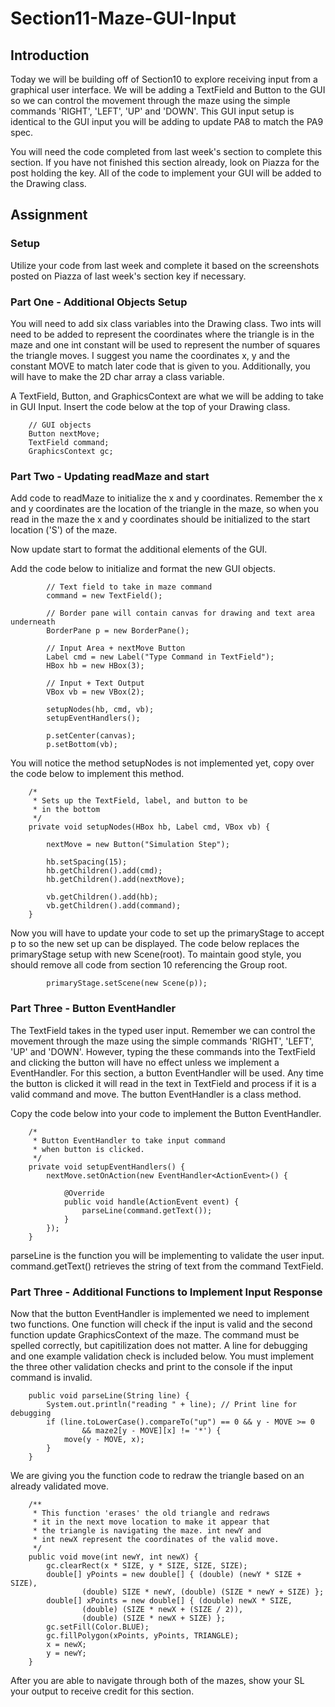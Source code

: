 # Section11-Maze-GUI-Input

## Introduction

Today we will be building off of Section10  to explore receiving 
input from a graphical user interface. We will be adding a TextField and 
Button to the GUI so we can control the movement through the maze using 
the simple commands 'RIGHT', 'LEFT', 'UP' and 'DOWN'. This GUI input setup
is identical to the GUI input you will be adding to update PA8 to match 
the PA9 spec. 

You will need the code completed from last week's section  to 
complete this section. If you have not finished this section already, 
look on Piazza for the post holding the key. All of the code to implement
your GUI will be added to the Drawing class. 



## Assignment

### Setup
Utilize your code from last week and complete it based on the screenshots
posted on Piazza of last week's section key if necessary. 


### Part One - Additional Objects Setup 
You will need to add six class variables into the Drawing class. Two ints
will need to be added to represent the coordinates where the triangle is 
in the maze and one int constant will be used to represent the number of 
squares the triangle moves. I suggest you name the coordinates x, y and the
constant MOVE to match later code that is given to you. Additionally, you 
will have to make the 2D char array a class variable. 

A TextField, Button, and GraphicsContext are what we will be adding to take in GUI Input. Insert the code below at the top of your Drawing class. 

```
    // GUI objects
    Button nextMove;
    TextField command;
    GraphicsContext gc;
```

### Part Two - Updating readMaze and start
Add code to readMaze to initialize the x and y coordinates. Remember
the x and y coordinates are the location of the triangle in the maze, 
so when you read in the maze the x and y coordinates should be initialized
to the start location ('S') of the maze. 

Now update start to format the additional elements of the GUI. 

Add the code below to initialize and format the new GUI objects. 

```
        // Text field to take in maze command
        command = new TextField();

        // Border pane will contain canvas for drawing and text area underneath
        BorderPane p = new BorderPane();

        // Input Area + nextMove Button
        Label cmd = new Label("Type Command in TextField");
        HBox hb = new HBox(3);

        // Input + Text Output
        VBox vb = new VBox(2);

        setupNodes(hb, cmd, vb);
        setupEventHandlers();

        p.setCenter(canvas);
        p.setBottom(vb);
```

You will notice the method setupNodes is not implemented yet, copy over
the code below to implement this method. 

```
    /*
     * Sets up the TextField, label, and button to be
     * in the bottom
     */
    private void setupNodes(HBox hb, Label cmd, VBox vb) {

        nextMove = new Button("Simulation Step");

        hb.setSpacing(15);
        hb.getChildren().add(cmd);
        hb.getChildren().add(nextMove);

        vb.getChildren().add(hb);
        vb.getChildren().add(command);
    }
```

Now you will have to update your code to set up the primaryStage 
to accept p to so the new set up can be displayed. The code below
replaces the primaryStage setup with new Scene(root). To maintain 
good style, you should remove all code from section 10 referencing 
the Group root. 

```
        primaryStage.setScene(new Scene(p));

```

### Part Three - Button EventHandler
The TextField takes in the typed user input. Remember we can control 
the movement through the maze using the simple commands 'RIGHT', 'LEFT', 
'UP' and 'DOWN'. However, typing the these commands into the TextField 
and clicking the button will have no effect unless we implement a 
EventHandler. For this section, a button EventHandler will be used. Any time 
the button is clicked it will read in the text in TextField and process
if it is a valid command and move. The button EventHandler is a class method. 

Copy the code below into your code to implement the Button EventHandler. 

```
    /*
     * Button EventHandler to take input command
     * when button is clicked.
     */
    private void setupEventHandlers() {
        nextMove.setOnAction(new EventHandler<ActionEvent>() {

            @Override
            public void handle(ActionEvent event) {
                parseLine(command.getText());
            }
        });
    }
```

parseLine is the function you will be implementing to validate the user
input. command.getText() retrieves the string of text from the command 
TextField. 

### Part Three - Additional Functions to Implement Input Response 

Now that the button EventHandler is implemented we need to implement two 
functions. One function will check if the input is valid and the second
function update GraphicsContext of the maze. The command must be spelled 
correctly, but capitilization does not matter. A line for debugging and
one example validation check is included below. You must implement the 
three other validation checks and print to the console if the input 
command is invalid. 

```
    public void parseLine(String line) {
        System.out.println("reading " + line); // Print line for debugging
        if (line.toLowerCase().compareTo("up") == 0 && y - MOVE >= 0
                && maze2[y - MOVE][x] != '*') {
            move(y - MOVE, x);
        } 
    }
```

We are giving you the function code to redraw the triangle based on an 
already validated move. 

```
    /**
     * This function 'erases' the old triangle and redraws
     * it in the next move location to make it appear that
     * the triangle is navigating the maze. int newY and 
     * int newX represent the coordinates of the valid move. 
     */
    public void move(int newY, int newX) {
        gc.clearRect(x * SIZE, y * SIZE, SIZE, SIZE);
        double[] yPoints = new double[] { (double) (newY * SIZE + SIZE),
                (double) SIZE * newY, (double) (SIZE * newY + SIZE) };
        double[] xPoints = new double[] { (double) newX * SIZE,
                (double) (SIZE * newX + (SIZE / 2)),
                (double) (SIZE * newX + SIZE) };
        gc.setFill(Color.BLUE);
        gc.fillPolygon(xPoints, yPoints, TRIANGLE);
        x = newX;
        y = newY;
    }

```


After you are able to navigate through both of the mazes, show your SL your
output to receive credit for this section. 
